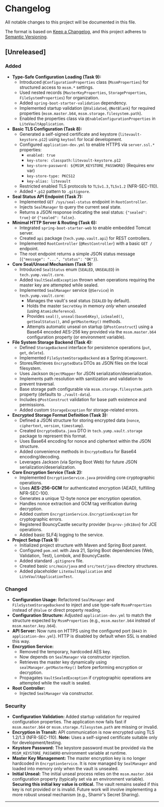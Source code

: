 # Changelog

All notable changes to this project will be documented in this file.

The format is based on [Keep a Changelog](https://keepachangelog.com/en/1.0.0/),
and this project adheres to [Semantic Versioning](https://semver.org/spec/v2.0.0.html).

## [Unreleased]

### Added
- **Type-Safe Configuration Loading (Task 9):**
  - Introduced `@ConfigurationProperties` class (`MssmProperties`) for structured access to `mssm.*` settings.
  - Used nested records (`MasterKeyProperties`, `StorageProperties`, `FileSystemProperties`) for organization.
  - Added `spring-boot-starter-validation` dependency.
  - Implemented startup validation (`@Validated`, `@NotBlank`) for required properties (`mssm.master.b64`, `mssm.storage.filesystem.path`).
  - Enabled the properties class via `@EnableConfigurationProperties` in `LiteVaultApplication`.
- **Basic TLS Configuration (Task 8):**
  - Generated a self-signed certificate and keystore (`litevault-keystore.p12`) using `keytool` for local development.
  - Configured `application-dev.yml` to enable HTTPS via `server.ssl.*` properties:
    - `enabled: true`
    - `key-store: classpath:litevault-keystore.p12`
    - `key-store-password: ${MSSM_KEYSTORE_PASSWORD}` (Requires env var)
    - `key-store-type: PKCS12`
    - `key-alias: litevault`
  - Restricted enabled TLS protocols to `TLSv1.3,TLSv1.2` (NFR-SEC-110).
  - Added `*.p12` pattern to `.gitignore`.
- **Seal Status API Endpoint (Task 7):**
  - Implemented `GET /sys/seal-status` endpoint in `RootController`.
  - Injects `SealManager` to query the current seal state.
  - Returns a JSON response indicating the seal status: `{"sealed": true}` or `{"sealed": false}`.
- **Minimal HTTP Server & Routing (Task 6):**
  - Integrated `spring-boot-starter-web` to enable embedded Tomcat server.
  - Created `api` package (`tech.yump.vault.api`) for REST controllers.
  - Implemented `RootController` (`@RestController`) with a basic `GET /` endpoint.
  - The root endpoint returns a simple JSON status message (`{"message": "...", "status": "OK"}`).
- **Core Seal/Unseal Mechanism (Task 5):**
  - Introduced `SealStatus` enum (`SEALED`, `UNSEALED`) in `tech.yump.vault.core`.
  - Added `VaultSealedException` thrown when operations requiring the master key are attempted while sealed.
  - Implemented `SealManager` service (`@Service`) in `tech.yump.vault.core`:
    - Manages the vault's seal status (`SEALED` by default).
    - Holds the master `SecretKey` in memory *only* when unsealed (using `AtomicReference`).
    - Provides `seal()`, `unseal(base64Key)`, `isSealed()`, `getSealStatus()`, and `getMasterKey()` methods.
    - Attempts automatic unseal on startup (`@PostConstruct`) using a Base64 encoded AES-256 key provided via the `mssm.master.b64` configuration property (or environment variable).
- **File System Storage Backend (Task 4):**
  - Defined `StorageBackend` interface for persistence operations (`put`, `get`, `delete`).
  - Implemented `FileSystemStorageBackend` as a Spring `@Component`.
  - Stores/Retrieves `EncryptedData` DTOs as JSON files on the local filesystem.
  - Uses Jackson `ObjectMapper` for JSON serialization/deserialization.
  - Implements path resolution with sanitization and validation to prevent traversal.
  - Base storage path configurable via `mssm.storage.filesystem.path` property (defaults to `./vault-data`).
  - Includes `@PostConstruct` validation for base path existence and permissions.
  - Added custom `StorageException` for storage-related errors.
- **Encrypted Storage Format Definition (Task 3):**
  - Defined a JSON structure for storing encrypted data (`nonce`, `ciphertext`, `version`, `timestamp`).
  - Created `EncryptedData.java` DTO in `tech.yump.vault.storage` package to represent this format.
  - Uses Base64 encoding for nonce and ciphertext within the JSON structure.
  - Added convenience methods in `EncryptedData` for Base64 encoding/decoding.
  - Leverages Jackson (via Spring Boot Web) for future JSON serialization/deserialization.
- **Core Encryption Service (Task 2):**
  - Implemented `EncryptionService.java` providing core cryptographic operations.
  - Uses **AES-256-GCM** for authenticated encryption (AEAD), fulfilling NFR-SEC-100.
  - Generates a unique 12-byte nonce per encryption operation.
  - Handles nonce extraction and GCM tag verification during decryption.
  - Added custom `EncryptionService.EncryptionException` for cryptographic errors.
  - Registered BouncyCastle security provider (`bcprov-jdk18on`) for JCE operations.
  - Added basic SLF4j logging to the service.
- **Project Setup (Task 1):**
  - Initialized project structure with Maven and Spring Boot parent.
  - Configured `pom.xml` with Java 21, Spring Boot dependencies (Web, Validation, Test), Lombok, and BouncyCastle.
  - Added standard `.gitignore` file.
  - Created basic `src/main/java` and `src/test/java` directory structures.
  - Added placeholder `LiteVaultApplication` and `LiteVaultApplicationTest`.

### Changed
- **Configuration Usage:** Refactored `SealManager` and `FileSystemStorageBackend` to inject and use type-safe `MssmProperties` instead of `@Value` or direct property reading.
- **Configuration Structure:** Adjusted `application-dev.yml` to match the structure expected by `MssmProperties` (e.g., `mssm.master.b64` instead of `mssm.master.key.b64`).
- **API Server:** Now runs on HTTPS using the configured port (`8443` in `application-dev.yml`). HTTP is disabled by default when SSL is enabled this way.
- **Encryption Service:**
  - Removed the temporary, hardcoded AES key.
  - Now depends on `SealManager` via constructor injection.
  - Retrieves the master key dynamically using `sealManager.getMasterKey()` before performing encryption or decryption.
  - Propagates `VaultSealedException` if cryptographic operations are attempted while the vault is sealed.
- **Root Controller:**
  - Injected `SealManager` via constructor.

### Security
- **Configuration Validation:** Added startup validation for required configuration properties. The application now fails fast if `mssm.master.b64` or `mssm.storage.filesystem.path` are missing or invalid.
- **Encryption in Transit:** API communication is now encrypted using TLS 1.2/1.3 (NFR-SEC-110). **Note:** Uses a self-signed certificate suitable only for development/testing.
- **Keystore Password:** The keystore password must be provided via the `MSSM_KEYSTORE_PASSWORD` environment variable at runtime.
- **Master Key Management:** The master encryption key is no longer hardcoded in `EncryptionService`. It is now managed by `SealManager` and loaded into memory only when the vault is unsealed.
- **Initial Unseal:** The initial unseal process relies on the `mssm.master.b64` configuration property (typically set via an environment variable). **Securing this initial key value is critical.** The vault remains sealed if this key is not provided or is invalid. Future work will involve implementing a more robust unseal mechanism (e.g., Shamir's Secret Sharing).

 ---